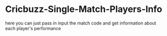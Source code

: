 # Cricbuzz-Single-Match-Players-Info
here you can just pass in input the match code and get information about each player's performance
